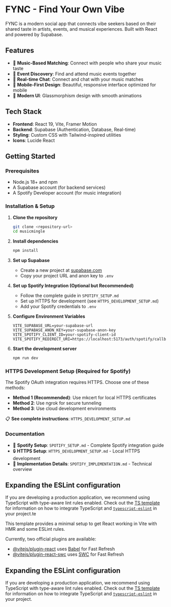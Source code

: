 # FYNC - Find Your Own Vibe

FYNC is a modern social app that connects vibe seekers based on their shared taste in artists, events, and musical experiences. Built with React and powered by Supabase.

## Features

- 🎵 **Music-Based Matching**: Connect with people who share your music taste
- 🎪 **Event Discovery**: Find and attend music events together
- 💬 **Real-time Chat**: Connect and chat with your music matches
- 📱 **Mobile-First Design**: Beautiful, responsive interface optimized for mobile
- 🎨 **Modern UI**: Glassmorphism design with smooth animations

## Tech Stack

- **Frontend**: React 19, Vite, Framer Motion
- **Backend**: Supabase (Authentication, Database, Real-time)
- **Styling**: Custom CSS with Tailwind-inspired utilities
- **Icons**: Lucide React

## Getting Started

### Prerequisites
- Node.js 18+ and npm
- A Supabase account (for backend services)
- A Spotify Developer account (for music integration)

### Installation & Setup

1. **Clone the repository**
   ```bash
   git clone <repository-url>
   cd musicmingle
   ```

2. **Install dependencies**
   ```bash
   npm install
   ```

3. **Set up Supabase**
   - Create a new project at [supabase.com](https://supabase.com)
   - Copy your project URL and anon key to `.env`

4. **Set up Spotify Integration (Optional but Recommended)**
   - Follow the complete guide in `SPOTIFY_SETUP.md`
   - Set up HTTPS for development (see `HTTPS_DEVELOPMENT_SETUP.md`)
   - Add your Spotify credentials to `.env`

5. **Configure Environment Variables**
   ```env
   VITE_SUPABASE_URL=your-supabase-url
   VITE_SUPABASE_ANON_KEY=your-supabase-anon-key
   VITE_SPOTIFY_CLIENT_ID=your-spotify-client-id
   VITE_SPOTIFY_REDIRECT_URI=https://localhost:5173/auth/spotify/callback
   ```

6. **Start the development server**
   ```bash
   npm run dev
   ```

### HTTPS Development Setup (Required for Spotify)

The Spotify OAuth integration requires HTTPS. Choose one of these methods:

- **Method 1 (Recommended)**: Use mkcert for local HTTPS certificates
- **Method 2**: Use ngrok for secure tunneling  
- **Method 3**: Use cloud development environments

📋 **See complete instructions**: `HTTPS_DEVELOPMENT_SETUP.md`

### Documentation

- 📖 **Spotify Setup**: `SPOTIFY_SETUP.md` - Complete Spotify integration guide
- 🔒 **HTTPS Setup**: `HTTPS_DEVELOPMENT_SETUP.md` - Local HTTPS development
- 🎵 **Implementation Details**: `SPOTIFY_IMPLEMENTATION.md` - Technical overview

## Expanding the ESLint configuration

If you are developing a production application, we recommend using TypeScript with type-aware lint rules enabled. Check out the [TS template](https://github.com/vitejs/vite/tree/main/packages/create-vite/template-react-ts) for information on how to integrate TypeScript and [`typescript-eslint`](https://typescript-eslint.io) in your project.te

This template provides a minimal setup to get React working in Vite with HMR and some ESLint rules.

Currently, two official plugins are available:

- [@vitejs/plugin-react](https://github.com/vitejs/vite-plugin-react/blob/main/packages/plugin-react) uses [Babel](https://babeljs.io/) for Fast Refresh
- [@vitejs/plugin-react-swc](https://github.com/vitejs/vite-plugin-react/blob/main/packages/plugin-react-swc) uses [SWC](https://swc.rs/) for Fast Refresh

## Expanding the ESLint configuration

If you are developing a production application, we recommend using TypeScript with type-aware lint rules enabled. Check out the [TS template](https://github.com/vitejs/vite/tree/main/packages/create-vite/template-react-ts) for information on how to integrate TypeScript and [`typescript-eslint`](https://typescript-eslint.io) in your project.
